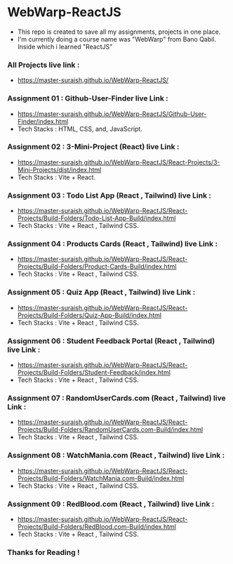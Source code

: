 # WebWarp-ReactJS

- This repo is created to save all my assignments, projects in one place.
- I'm currently doing a course name was "WebWarp" from Bano Qabil. Inside which i learned "ReactJS"

### All Projects live link :
- https://master-suraish.github.io/WebWarp-ReactJS/

### Assignment 01 : Github-User-Finder live Link :
- https://master-suraish.github.io/WebWarp-ReactJS/Github-User-Finder/index.html
- Tech Stacks : HTML, CSS, and, JavaScript.

### Assignment 02 : 3-Mini-Project (React) live Link :
- https://master-suraish.github.io/WebWarp-ReactJS/React-Projects/3-Mini-Projects/dist/index.html
- Tech Stacks : Vite + React.

### Assignment 03 : Todo List App (React , Tailwind) live Link :
- https://master-suraish.github.io/WebWarp-ReactJS/React-Projects/Build-Folders/Todo-List-App-Build/index.html
- Tech Stacks : Vite + React , Tailwind CSS.

### Assignment 04 : Products Cards (React , Tailwind) live Link :
- https://master-suraish.github.io/WebWarp-ReactJS/React-Projects/Build-Folders/Product-Cards-Build/index.html
- Tech Stacks : Vite + React , Tailwind CSS.

### Assignment 05 : Quiz App (React , Tailwind) live Link :
- https://master-suraish.github.io/WebWarp-ReactJS/React-Projects/Build-Folders/Quiz-App-Build/index.html
- Tech Stacks : Vite + React , Tailwind CSS.

### Assignment 06 : Student Feedback Portal (React , Tailwind) live Link :
- https://master-suraish.github.io/WebWarp-ReactJS/React-Projects/Build-Folders/Student-Feedback/index.html
- Tech Stacks : Vite + React , Tailwind CSS.

### Assignment 07 : RandomUserCards.com (React , Tailwind) live Link :
- https://master-suraish.github.io/WebWarp-ReactJS/React-Projects/Build-Folders/RandomUserCards.com-Build/index.html
- Tech Stacks : Vite + React , Tailwind CSS.

### Assignment 08 : WatchMania.com (React , Tailwind) live Link :
- https://master-suraish.github.io/WebWarp-ReactJS/React-Projects/Build-Folders/WatchMania.com-Build/index.html
- Tech Stacks : Vite + React , Tailwind CSS.
  
### Assignment 09 : RedBlood.com (React , Tailwind) live Link :
- https://master-suraish.github.io/WebWarp-ReactJS/React-Projects/Build-Folders/RedBlood.com-Build/index.html
- Tech Stacks : Vite + React , Tailwind CSS.

### Thanks for Reading !
